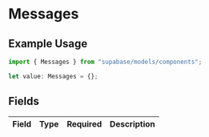 # Messages

## Example Usage

```typescript
import { Messages } from "supabase/models/components";

let value: Messages = {};
```

## Fields

| Field       | Type        | Required    | Description |
| ----------- | ----------- | ----------- | ----------- |